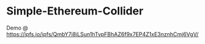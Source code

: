 # Simple-Ethereum-Collider

Demo @ https://ipfs.io/ipfs/QmbY7i8iLSun1hTvpFBhAZ6f9x7EP4Z1xE3nznhCmj6VgV/